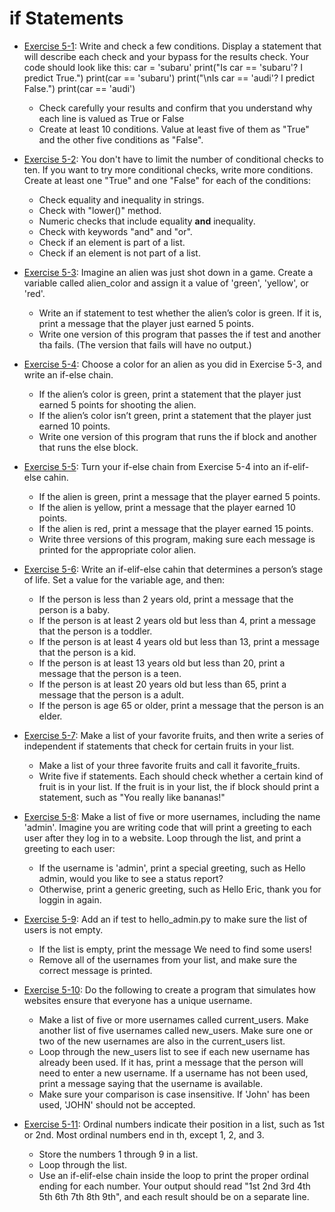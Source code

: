 # if Statements

- [Exercise 5-1](exercise_05_01.py):
Write and check a few conditions. Display a statement that will describe each
check and your bypass for the results check. Your code should look like
this:
car = 'subaru'
print("Is car == 'subaru'? I predict True.")
print(car == 'subaru')
print("\nIs car == 'audi'? I predict False.")
print(car == 'audi')

  - Check carefully your results and confirm that you understand why each line
is valued as True or False
  - Create at least 10 conditions. Value at least five of them as "True" and
the other five conditions as "False".

- [Exercise 5-2](exercise_05_02.py):
You don't have to limit the number of conditional checks to ten. If you want
to try more conditional checks, write more conditions. Create at least one
"True" and one "False" for each of the conditions:

  - Check equality and inequality in strings.
  - Check with "lower()" method.
  - Numeric checks that include equality **and** inequality.
  - Check with keywords "and" and "or".
  - Check if an element is part of a list.
  - Check if an element is not part of a list.

- [Exercise 5-3](exercise_05_03.py):
Imagine an alien was just shot down in a game. Create a variable called
alien_color and assign it a value of 'green', 'yellow', or 'red'.

  - Write an if statement to test whether the alien’s color is green. If it is,
print a message that the player just earned 5 points.
  - Write one version of this program that passes the if test and another tha
fails. (The version that fails will have no output.)

- [Exercise 5-4](exercise_05_04.py):
Choose a color for an alien as you did in Exercise 5-3, and write an if-else
chain.

  - If the alien’s color is green, print a statement that the player just
earned 5 points for shooting the alien.
  - If the alien’s color isn’t green, print a statement that the player just
earned 10 points.
  - Write one version of this program that runs the if block and another that
runs the else block.

- [Exercise 5-5](exercise_05_05.py):
Turn your if-else chain from Exercise 5-4 into an if-elif-else cahin.

  - If the alien is green, print a message that the player earned 5 points.
  - If the alien is yellow, print a message that the player earned 10 points.
  - If the alien is red, print a message that the player earned 15 points.
  - Write three versions of this program, making sure each message is printed
for the appropriate color alien.

- [Exercise 5-6](exercise_05_06.py):
Write an if-elif-else cahin that determines a person’s stage of life. Set a
value for the variable age, and then:

  - If the person is less than 2 years old, print a message that the person is
a baby.
  - If the person is at least 2 years old but less than 4, print a message that
the person is a toddler.
  - If the person is at least 4 years old but less than 13, print a message
that the person is a kid.
  - If the person is at least 13 years old but less than 20, print a message
that the person is a teen.
  - If the person is at least 20 years old but less than 65, print a message
that the person is a adult.
  - If the person is age 65 or older, print a message that the person is an
elder.

- [Exercise 5-7](exercise_05_07.py):
Make a list of your favorite fruits, and then write a series of independent if
statements that check for certain fruits in your list.

  - Make a list of your three favorite fruits and call it favorite_fruits.
  - Write five if statements. Each should check whether a certain kind of
fruit is in your list. If the fruit is in your list, the if block should print
a statement, such as "You really like bananas!"

- [Exercise 5-8](exercise_05_08.py):
Make a list of five or more usernames, including the name 'admin'. Imagine you
are writing code that will print a greeting to each user after they log in to
a website. Loop through the list, and print a greeting to each user:

  - If the username is 'admin', print a special greeting, such as Hello admin,
would you like to see a status report?
  - Otherwise, print a generic greeting, such as Hello Eric, thank you for
loggin in again.

- [Exercise 5-9](exercise_05_09.py):
Add an if test to hello_admin.py to make sure the list of users is not empty.

  - If the list is empty, print the message We need to find some users!
  - Remove all of the usernames from your list, and make sure the correct
message is printed.

- [Exercise 5-10](exercise_05_10.py):
Do the following to create a program that simulates how websites ensure that
everyone has a unique username.

  - Make a list of five or more usernames called current_users. Make another
list of five usernames called new_users. Make sure one or two of the new
usernames are also in the current_users list.
  - Loop through the new_users list to see if each new username has already
been used. If it has, print a message that the person will need to enter a new
username. If a username has not been used, print a message saying that the
username is available.
  - Make sure your comparison is case insensitive. If 'John' has been used,
'JOHN' should not be accepted.

- [Exercise 5-11](exercise_05_11.py):
Ordinal numbers indicate their position in a list, such as 1st or 2nd. Most
ordinal numbers end in th, except 1, 2, and 3.

  - Store the numbers 1 through 9 in a list.
  - Loop through the list.
  - Use an if-elif-else chain inside the loop to print the proper ordinal
ending for each number. Your output should read "1st 2nd 3rd 4th 5th 6th 7th
8th 9th", and each result should be on a separate line.
